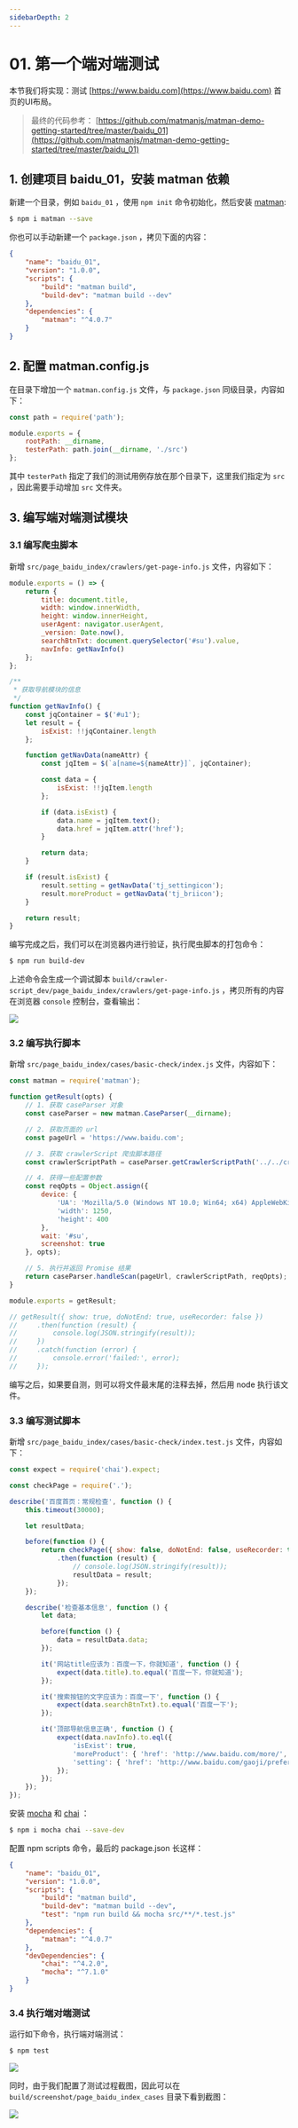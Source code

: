 ```yaml
---
sidebarDepth: 2
---
```


# 01. 第一个端对端测试

本节我们将实现：测试 [https://www.baidu.com](https://www.baidu.com) 首页的UI布局。

> 最终的代码参考： [https://github.com/matmanjs/matman-demo-getting-started/tree/master/baidu_01](https://github.com/matmanjs/matman-demo-getting-started/tree/master/baidu_01)

## 1. 创建项目 baidu_01，安装 matman 依赖

新建一个目录，例如 `baidu_01` ，使用 `npm init` 命令初始化，然后安装 [matman](http://npmjs.com/package/matman):

```bash
$ npm i matman --save
```

你也可以手动新建一个 `package.json` ，拷贝下面的内容：

```json
{
    "name": "baidu_01",
    "version": "1.0.0",
    "scripts": {
        "build": "matman build",
        "build-dev": "matman build --dev"
    },
    "dependencies": {
        "matman": "^4.0.7"
    }
}
```

## 2. 配置 matman.config.js

在目录下增加一个 `matman.config.js` 文件，与 `package.json` 同级目录，内容如下：

```js
const path = require('path');

module.exports = {
    rootPath: __dirname,
    testerPath: path.join(__dirname, './src')
};
```

其中 `testerPath` 指定了我们的测试用例存放在那个目录下，这里我们指定为 `src` ，因此需要手动增加 `src` 文件夹。

## 3. 编写端对端测试模块

### 3.1 编写爬虫脚本

新增 `src/page_baidu_index/crawlers/get-page-info.js` 文件，内容如下：

```js
module.exports = () => {
    return {
        title: document.title,
        width: window.innerWidth,
        height: window.innerHeight,
        userAgent: navigator.userAgent,
        _version: Date.now(),
        searchBtnTxt: document.querySelector('#su').value,
        navInfo: getNavInfo()
    };
};

/**
 * 获取导航模块的信息
 */
function getNavInfo() {
    const jqContainer = $('#u1');
    let result = {
        isExist: !!jqContainer.length
    };

    function getNavData(nameAttr) {
        const jqItem = $(`a[name=${nameAttr}]`, jqContainer);

        const data = {
            isExist: !!jqItem.length
        };

        if (data.isExist) {
            data.name = jqItem.text();
            data.href = jqItem.attr('href');
        }

        return data;
    }

    if (result.isExist) {
        result.setting = getNavData('tj_settingicon');
        result.moreProduct = getNavData('tj_briicon');
    }

    return result;
}
```

编写完成之后，我们可以在浏览器内进行验证，执行爬虫脚本的打包命令：

```bash
$ npm run build-dev
```

上述命令会生成一个调试脚本 `build/crawler-script_dev/page_baidu_index/crawlers/get-page-info.js` ，拷贝所有的内容在浏览器 `console` 控制台，查看输出：

![](./img/baidu_01_01.jpg)


### 3.2 编写执行脚本

新增 `src/page_baidu_index/cases/basic-check/index.js` 文件，内容如下：

```js
const matman = require('matman');

function getResult(opts) {
    // 1. 获取 caseParser 对象
    const caseParser = new matman.CaseParser(__dirname);

    // 2. 获取页面的 url
    const pageUrl = 'https://www.baidu.com';

    // 3. 获取 crawlerScript 爬虫脚本路径
    const crawlerScriptPath = caseParser.getCrawlerScriptPath('../../crawlers/get-page-info');

    // 4. 获得一些配置参数
    const reqOpts = Object.assign({
        device: {
            'UA': 'Mozilla/5.0 (Windows NT 10.0; Win64; x64) AppleWebKit/537.36 (KHTML, like Gecko) Chrome/62.0.3202.75 Safari/537.36',
            'width': 1250,
            'height': 400
        },
        wait: '#su',
        screenshot: true
    }, opts);

    // 5. 执行并返回 Promise 结果
    return caseParser.handleScan(pageUrl, crawlerScriptPath, reqOpts);
}

module.exports = getResult;

// getResult({ show: true, doNotEnd: true, useRecorder: false })
//     .then(function (result) {
//         console.log(JSON.stringify(result));
//     })
//     .catch(function (error) {
//         console.error('failed:', error);
//     });
```

编写之后，如果要自测，则可以将文件最末尾的注释去掉，然后用 node 执行该文件。


### 3.3 编写测试脚本

新增 `src/page_baidu_index/cases/basic-check/index.test.js` 文件，内容如下：

```js
const expect = require('chai').expect;

const checkPage = require('.');

describe('百度首页：常规检查', function () {
    this.timeout(30000);

    let resultData;

    before(function () {
        return checkPage({ show: false, doNotEnd: false, useRecorder: true })
            .then(function (result) {
                // console.log(JSON.stringify(result));
                resultData = result;
            });
    });

    describe('检查基本信息', function () {
        let data;

        before(function () {
            data = resultData.data;
        });

        it('网站title应该为：百度一下，你就知道', function () {
            expect(data.title).to.equal('百度一下，你就知道');
        });

        it('搜索按钮的文字应该为：百度一下', function () {
            expect(data.searchBtnTxt).to.equal('百度一下');
        });

        it('顶部导航信息正确', function () {
            expect(data.navInfo).to.eql({
                'isExist': true,
                'moreProduct': { 'href': 'http://www.baidu.com/more/', 'isExist': true, 'name': '更多产品' },
                'setting': { 'href': 'http://www.baidu.com/gaoji/preferences.html', 'isExist': true, 'name': '设置' }
            });
        });
    });
});

```

安装 [mocha](http://npmjs.com/package/mocha) 和 [chai](http://npmjs.com/package/chai) ：

```bash
$ npm i mocha chai --save-dev
```

配置 npm scripts 命令，最后的 package.json 长这样：

```json
{
    "name": "baidu_01",
    "version": "1.0.0",
    "scripts": {
        "build": "matman build",
        "build-dev": "matman build --dev",
        "test": "npm run build && mocha src/**/*.test.js"
    },
    "dependencies": {
        "matman": "^4.0.7"
    },
    "devDependencies": {
        "chai": "^4.2.0",
        "mocha": "^7.1.0"
    }
}
```

### 3.4 执行端对端测试

运行如下命令，执行端对端测试：

```bash
$ npm test
```

![](./img/baidu_01_02.jpg)

同时，由于我们配置了测试过程截图，因此可以在 `build/screenshot/page_baidu_index_cases` 目录下看到截图：

![](./img/baidu_01_basic-check_1.jpg)